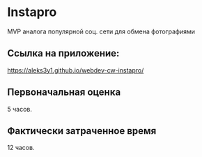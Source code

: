 # Instapro

MVP аналога популярной соц. сети для обмена фотографиями

## Ссылка на приложение:

https://aleks3y1.github.io/webdev-cw-instapro/

## Первоначальная оценка

5 часов.

## Фактически затраченное время

12 часов.
